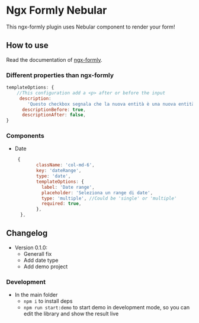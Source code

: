 # Ngx Formly Nebular

This ngx-formly plugin uses Nebular component to render your form!

## How to use

Read the documentation of [ngx-formly](https://https://formly.dev/).

### Different properties than ngx-formly

```javascript
templateOptions: {
    //This configuration add a <p> after or before the input
     description:
        'Questo checkbox segnala che la nuova entità è una nuova entità',
      descriptionBefore: true,
      descriptionAfter: false,
}
```

### Components

- Date

  ```javascript
   {
          className: 'col-md-6',
          key: 'dateRange',
          type: 'date',
          templateOptions: {
            label: 'Date range',
            placeholder: 'Seleziona un range di date',
            type: 'multiple', //Could be 'single' or 'multiple'
            required: true,
          },
    },
  ```

## Changelog

- Version 0.1.0:
  - Generall fix
  - Add date type
  - Add demo project

### Development

- In the main folder
  - `npm i` to install deps
  - `npm run start:demo` to start demo in development mode, so you can edit the library and show the result live
